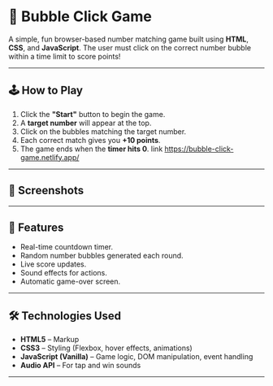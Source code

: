 # 🎯 Bubble Click Game

A simple, fun browser-based number matching game built using **HTML**, **CSS**, and **JavaScript**. The user must click on the correct number bubble within a time limit to score points!

---

## 🕹️ How to Play

1. Click the **"Start"** button to begin the game.
2. A **target number** will appear at the top.
3. Click on the bubbles matching the target number.
4. Each correct match gives you **+10 points**.
5. The game ends when the **timer hits 0**.
link https://bubble-click-game.netlify.app/
---

## 📸 Screenshots



---

## 🚀 Features

- Real-time countdown timer.
- Random number bubbles generated each round.
- Live score updates.
- Sound effects for actions.
- Automatic game-over screen.

---

## 🛠️ Technologies Used

- **HTML5** – Markup
- **CSS3** – Styling (Flexbox, hover effects, animations)
- **JavaScript (Vanilla)** – Game logic, DOM manipulation, event handling
- **Audio API** – For tap and win sounds

---


